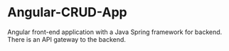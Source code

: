 # Angular-CRUD-App
Angular front-end application with a Java Spring framework for backend. There is an API gateway to the backend.
